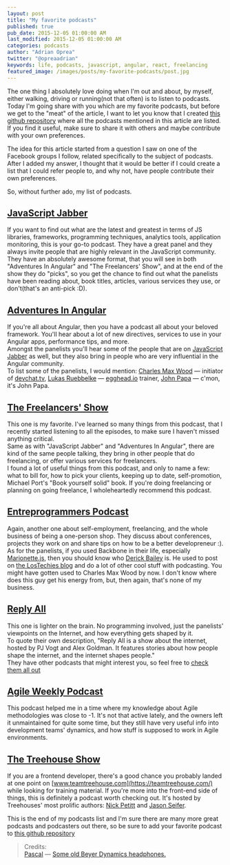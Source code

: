 ```yaml
---
layout: post
title: "My favorite podcasts"
published: true
pub_date: 2015-12-05 01:00:00 AM
last_modified: 2015-12-05 01:00:00 AM
categories: podcasts
author: "Adrian Oprea"
twitter: "@opreaadrian"
keywords: life, podcasts, javascript, angular, react, freelancing
featured_image: /images/posts/my-favorite-podcasts/post.jpg
---
```


The one thing I absolutely love doing when I'm out and about, by myself, either walking, driving or running(not that often) is to listen to podcasts.  
Today I'm going share with you which are my favorite podcasts, but before we get to the "meat" of the article, I want to let you know that I created <a href="https://github.com/opreaadrian/great-podcasts" title="Awesome podcasts repository" target="_blank">this github repository</a> where all the podcasts mentioned in this article are listed. If you find it useful, make sure to share it with others and maybe contribute with your own preferences.  

The idea for this article started from a question I saw on one of the Facebook groups I follow, related specifically to the subject of podcasts. After I added my answer, I thought that it would be better if I could create a list that I could refer people to, and why not, have people contribute their own preferences.

So, without further ado, my list of podcasts.

## <a href="https://devchat.tv/js-jabber" target="_blank" title="JavaScript Jabber">JavaScript Jabber</a>

If you want to find out what are the latest and greatest in terms of JS libraries, frameworks, programming techniques, analytics tools, application monitoring, this is your go-to podcast. They have a great panel and they always invite people that are highly relevant in the JavaScript community.
They have an absolutely awesome format, that you will see in both "Adventures In Angular" and "The Freelancers' Show", and at the end of the show they do "picks", so you get the chance to find out what the panelists have been reading about, book titles, articles, various services they use, or don't(that's an anti-pick :D).


## <a href="https://devchat.tv/adventures-in-angular" target="_blank" title="Adventures In Angular">Adventures In Angular</a>

If you're all about Angular, then you have a podcast all about your beloved  framework. You'll hear about a lot of new directives, services to use in your Angular apps, performance tips, and more.  
Amongst the panelists you'll hear some of the people that are on [JavaScript Jabber](https://devchat.tv/js-jabber) as well, but they also bring in people who are very influential in the Angular community.  
To list some of the panelists, I would mention: [Charles Max Wood](https://twitter.com/cmaxw) &mdash; initiator of [devchat.tv](https://devchat.tv), [Lukas Ruebbelke](https://twitter.com/simpulton) &mdash; [egghead.io](https://egghead.io) trainer, [John Papa](https://twitter.com/John_Papa) &mdash; c'mon, it's John Papa.


## <a href="https://devchat.tv/freelancers" target="_blank" title="The Freelancers' Show">The Freelancers' Show</a>

This one is my favorite. I've learned so many things from this podcast, that I recently started listening to all the episodes, to make sure I haven't missed anything critical.  
Same as with "JavaScript Jabber" and "Adventures In Angular", there are kind of the same people talking, they bring in other people that do freelancing, or offer various services for freelancers.  
I found a lot of useful things from this podcast, and only to name a few: what to bill for, how to pick your clients, keeping up to date, self-promotion,  Michael Port's "Book yourself solid" book.
If you're doing freelancing or planning on going freelance, I wholeheartedly recommend this podcast.


## <a href="http://entreprogrammers.com/" target="_blank" title="Entreprogrammers Podcast">Entreprogrammers Podcast</a>

Again, another one about self-employment, freelancing, and the whole business of being a one-person shop. They discuss about conferences, projects they work on and share tips on how to be a better developreneur :).  
As for the panelists, if you used Backbone in their life, especially [Marionette.js](http://marionettejs.com/), then you should know who [Derick Bailey](http://derickbailey.com) is. He used to post on [the LosTechies blog](https://lostechies.com/) and do a lot of other cool stuff with podcasting.
You might have gotten used to Charles Max Wood by now. I don't know where does this guy get his energy from, but, then again, that's none of my business.


## <a href="https://gimletmedia.com/show/reply-all/" target="_blank" title="Reply All">Reply All</a>

This one is lighter on the brain. No programming involved, just the panelists' viewpoints on the Internet, and how everything gets shaped by it.  
To quote their own description, "Reply All is a show about the internet, hosted by PJ Vogt and Alex Goldman. It features stories about how people shape the internet, and the internet shapes people."  
They have other podcasts that might interest you, so feel free to [check them all out](https://gimletmedia.com/)


## <a href="http://integrumtech.com/category/agile-weekly-podcast/" target="_blank" title="Agile Weekly Podcast">Agile Weekly Podcast</a>

This podcast helped me in a time where my knowledge about Agile methodologies was close to -1. It's not that active lately, and the owners left it unmaintained for quite some time, but they still have very useful info into development teams' dynamics, and how stuff is supposed to work in Agile environments.


## <a href="https://teamtreehouse.com/library/the-treehouse-show" target="_blank" title="The Treehouse Show">The Treehouse Show</a>

If you are a frontend developer, there's a good chance you probably landed at one point on [www.teamtreehouse.com](https://teamtreehouse.com/) while looking for training material. If you're more into the front-end side of things, this is definitely a podcast worth checking out. It's hosted by Treehouses' most prolific authors: [Nick Petitt](http://nickpettit.com/) and [Jason Seifer](http://jasonseifer.com/).  

This is the end of my podcasts list and I'm sure there are many more great podcasts and podcasters out there, so be sure to add your favorite podcast to <a href="https://github.com/opreaadrian/great-podcasts" title="Awesome podcasts repository" target="_blank">this github repository</a>

> Credits:   
> [Pascal](https://www.flickr.com/photos/pasukaru76/) &mdash; [Some old Beyer Dynamics headphones.](https://flic.kr/p/6uzLyN)  
